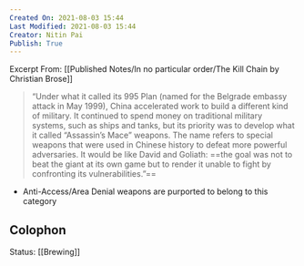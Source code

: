```yaml
---
Created On: 2021-08-03 15:44
Last Modified: 2021-08-03 15:44
Creator: Nitin Pai
Publish: True
---
```

Excerpt From: [[Published Notes/In no particular order/The Kill Chain by Christian Brose]]

>“Under what it called its 995 Plan (named for the Belgrade embassy attack in May 1999), China accelerated work to build a different kind of military. It continued to spend money on traditional military systems, such as ships and tanks, but its priority was to develop what it called “Assassin’s Mace” weapons. The name refers to special weapons that were used in Chinese history to defeat more powerful adversaries. It would be like David and Goliath: ==the goal was not to beat the giant at its own game but to render it unable to fight by confronting its vulnerabilities.”==


- Anti-Access/Area Denial weapons are purported to belong to this category

## Colophon
Status: [[Brewing]]